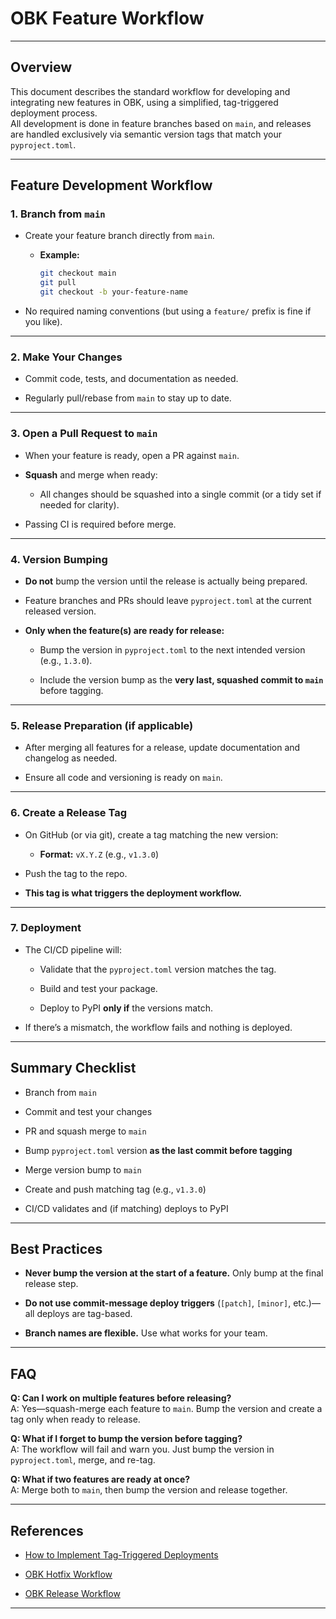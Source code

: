 # **OBK Feature Workflow**

* * *

## **Overview**

This document describes the standard workflow for developing and integrating new features in OBK, using a simplified, tag-triggered deployment process.  
All development is done in feature branches based on `main`, and releases are handled exclusively via semantic version tags that match your `pyproject.toml`.

* * *

## **Feature Development Workflow**

### **1. Branch from `main`**

* Create your feature branch directly from `main`.
    
    * **Example:**
        
        ```bash
        git checkout main
        git pull
        git checkout -b your-feature-name
        ```
        
* No required naming conventions (but using a `feature/` prefix is fine if you like).
    

* * *

### **2. Make Your Changes**

* Commit code, tests, and documentation as needed.
    
* Regularly pull/rebase from `main` to stay up to date.
    

* * *

### **3. Open a Pull Request to `main`**

* When your feature is ready, open a PR against `main`.
    
* **Squash** and merge when ready:
    
    * All changes should be squashed into a single commit (or a tidy set if needed for clarity).
        
* Passing CI is required before merge.
    

* * *

### **4. Version Bumping**

* **Do not** bump the version until the release is actually being prepared.
    
* Feature branches and PRs should leave `pyproject.toml` at the current released version.
    
* **Only when the feature(s) are ready for release:**
    
    * Bump the version in `pyproject.toml` to the next intended version (e.g., `1.3.0`).
        
    * Include the version bump as the **very last, squashed commit to `main`** before tagging.
        

* * *

### **5. Release Preparation (if applicable)**

* After merging all features for a release, update documentation and changelog as needed.
    
* Ensure all code and versioning is ready on `main`.
    

* * *

### **6. Create a Release Tag**

* On GitHub (or via git), create a tag matching the new version:
    
    * **Format:** `vX.Y.Z` (e.g., `v1.3.0`)
        
* Push the tag to the repo.
    
* **This tag is what triggers the deployment workflow.**
    

* * *

### **7. Deployment**

* The CI/CD pipeline will:
    
    * Validate that the `pyproject.toml` version matches the tag.
        
    * Build and test your package.
        
    * Deploy to PyPI **only if** the versions match.
        
* If there’s a mismatch, the workflow fails and nothing is deployed.
    

* * *

## **Summary Checklist**

*  Branch from `main`
    
*  Commit and test your changes
    
*  PR and squash merge to `main`
    
*  Bump `pyproject.toml` version **as the last commit before tagging**
    
*  Merge version bump to `main`
    
*  Create and push matching tag (e.g., `v1.3.0`)
    
*  CI/CD validates and (if matching) deploys to PyPI
    

* * *

## **Best Practices**

* **Never bump the version at the start of a feature.** Only bump at the final release step.
    
* **Do not use commit-message deploy triggers** (`[patch]`, `[minor]`, etc.)—all deploys are tag-based.
    
* **Branch names are flexible.** Use what works for your team.
    

* * *

## **FAQ**

**Q: Can I work on multiple features before releasing?**  
A: Yes—squash-merge each feature to `main`. Bump the version and create a tag only when ready to release.

**Q: What if I forget to bump the version before tagging?**  
A: The workflow will fail and warn you. Just bump the version in `pyproject.toml`, merge, and re-tag.

**Q: What if two features are ready at once?**  
A: Merge both to `main`, then bump the version and release together.

* * *

## **References**

* [How to Implement Tag-Triggered Deployments](#) <!-- Link to your article or prompt as needed -->
    
* [OBK Hotfix Workflow](obk-hotfix-workflow.md)
    
* [OBK Release Workflow](obk-release-workflow.md)
    

* * *